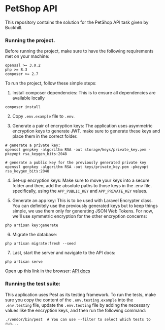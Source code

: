 # PetShop API

This repository contains the solution for the PetShop API task given by Buckhill.

### Running the project.
Before running the project, make sure to have the following requirements met on your machine:

```shell
openssl >= 3.0.2
php >= 8.3
composer >= 2.7
```

To run the project, follow these simple steps:

1. Install composer dependencies: This is to ensure all dependencies are available locally
```shell
composer install
```

2. Copy `.env.example` file to `.env`.


3. Generate a pair of encryption keys: The application uses asymmetric encryption keys to generate JWT. make sure to generate these keys and place them in the correct folder.
```shell
# generate a private key:
openssl genpkey -algorithm RSA -out storage/keys/private_key.pem -pkeyopt rsa_keygen_bits:2048

# generate a public key for the previously generated private key
openssl genpkey -algorithm RSA -out keys/private_key.pem -pkeyopt rsa_keygen_bits:2048 
```

4. Set-up encryption keys: Make sure to move your keys into a secure folder and then, add the absolute paths to those keys in the .env file. specifically, using the `APP_PUBLIC_KEY` and `APP_PRIVATE_KEY` values.

5. Generate an app key: This is to be used with Laravel Encrypter class. You can definitely use the previously generated keys but to keep things simple, we use them only for generating JSON Web Tokens. For now, we'll use symmetric encryption for the other encryption concerns:
```shell
php artisan key:generate
```
6. Migrate the database:

```shell
php artisan migrate:fresh --seed
```
7. Last, start the server and navigate to the API docs:
```shell
php artisan serve 
```
Open up this link in the browser: [API docs](http://localhost:8000/api/documentation)

### Running the test suite:
This application uses Pest as its testing framework.
To run the tests, make sure you copy the content of the `.env.testing.example` into the `.env.testing` file, update the `.env.testing` file by adding the necessary values like the encryption keys, and then run the following command:

```shell
./vendor/bin/pest  # You can use --filter to select which tests to run...
```
